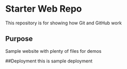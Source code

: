 # Starter Web Repo

This repository is for showing how Git and GitHub work

## Purpose

Sample website with plenty of files for demos

##Deployment
this is sample deployment
